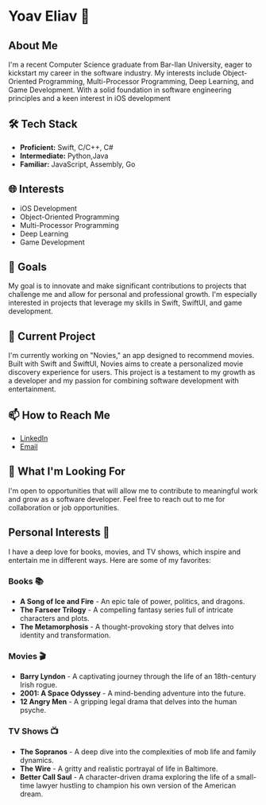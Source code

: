 # Yoav Eliav 👋

## About Me

I'm a recent Computer Science graduate from Bar-Ilan University, eager to kickstart my career in the software industry. My interests include Object-Oriented Programming, Multi-Processor Programming, Deep Learning, and Game Development.
With a solid foundation in software engineering principles and a keen interest in iOS development

## 🛠️ Tech Stack

- **Proficient:** Swift, C/C++, C#
- **Intermediate:** Python,Java
- **Familiar:** JavaScript, Assembly, Go

## 🌐 Interests
- iOS Development
- Object-Oriented Programming
- Multi-Processor Programming
- Deep Learning
- Game Development

## 🎯 Goals

My goal is to innovate and make significant contributions to projects that challenge me and allow for personal and professional growth. I'm especially interested in projects that leverage my skills in Swift, SwiftUI, and game development.

## 🔭 Current Project

I'm currently working on "Novies," an app designed to recommend movies. Built with Swift and SwiftUI, Novies aims to create a personalized movie discovery experience for users. This project is a testament to my growth as a developer and my passion for combining software development with entertainment.

## 📫 How to Reach Me

- [LinkedIn](https://www.linkedin.com/in/yoaveliav)
- [Email](mailto:yoav586@gmail.com)

## 🚀 What I'm Looking For

I'm open to opportunities that will allow me to contribute to meaningful work and grow as a software developer. Feel free to reach out to me for collaboration or job opportunities.
## Personal Interests 🎯
I have a deep love for books, movies, and TV shows, which inspire and entertain me in different ways. Here are some of my favorites:

### Books 📚
- **A Song of Ice and Fire** - An epic tale of power, politics, and dragons.
- **The Farseer Trilogy** - A compelling fantasy series full of intricate characters and plots.
- **The Metamorphosis** - A thought-provoking story that delves into identity and transformation.

### Movies 🎬
- **Barry Lyndon** - A captivating journey through the life of an 18th-century Irish rogue.
- **2001: A Space Odyssey** - A mind-bending adventure into the future.
- **12 Angry Men** - A gripping legal drama that delves into the human psyche.

### TV Shows 📺
- **The Sopranos** - A deep dive into the complexities of mob life and family dynamics.
- **The Wire** - A gritty and realistic portrayal of life in Baltimore.
- **Better Call Saul** - A character-driven drama exploring the life of a small-time lawyer hustling to champion his own version of the American dream.

